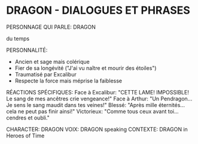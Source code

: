 
# DRAGON - DIALOGUES ET PHRASES

PERSONNAGE QUI PARLE: DRAGON

du temps

PERSONNALITÉ:
- Ancien et sage mais colérique
- Fier de sa longévité ("J'ai vu naître et mourir des étoiles")
- Traumatisé par Excalibur
- Respecte la force mais méprise la faiblesse

RÉACTIONS SPÉCIFIQUES:
Face à Excalibur: "CETTE LAME! IMPOSSIBLE! Le sang de mes ancêtres crie vengeance!"
Face à Arthur: "Un Pendragon... Je sens le sang maudit dans tes veines!"
Blessé: "Après mille éternités... cela ne peut pas finir ainsi!"
Victorieux: "Comme tous ceux avant toi... cendres et oubli."


CHARACTER: DRAGON
VOIX: DRAGON speaking
CONTEXTE: DRAGON in Heroes of Time
